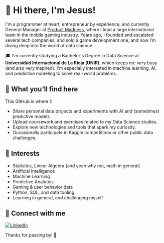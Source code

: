 # 👋 Hi there, I'm Jesus!

I'm a programmer at heart, entrepreneur by experience, and currently General Manager at [Product Madness](https://www.productmadness.com/), where I lead a large international team in the mobile gaming industry. Years ago, I founded and escalated several tech companies, and sold a game development one, and now I’m diving deep into the world of data science.

🎓 I'm currently studying a Bachelor's Degree in Data Science at **Universidad Internacional de La Rioja (UNIR)**, which keeps me *very* busy (and also very inspired). I'm especially interested in machine learning, AI, and predictive modeling to solve real-world problems.

## 🧠 What you’ll find here

This GitHub is where I:
- Share personal data projects and experiments with AI and (sometimes) predictive models.
- Upload coursework and exercises related to my Data Science studies.
- Explore new technologies and tools that spark my curiosity.
- Occasionally participate in Kaggle competitions or other public data challenges.

## 🚀 Interests
- Statistics, Linear Algebra (and yeah why not, math in general)
- Artificial Intelligence
- Machine Learning
- Predictive Analytics
- Gaming & user behavior data
- Python, SQL, and data tooling
- Learning in general, and challenging myself

## 🔗 Connect with me

[![LinkedIn](https://img.shields.io/badge/LinkedIn-blue?logo=linkedin&style=flat)](https://www.linkedin.com/in/jboschayguade/)

Thanks for passing by! 👋
